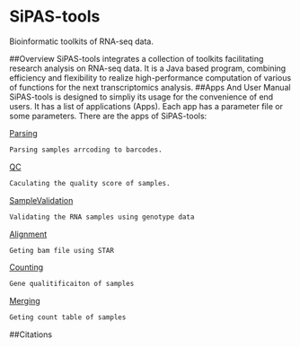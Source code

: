 # SiPAS-tools
Bioinformatic toolkits of RNA-seq data.

##Overview
SiPAS-tools integrates a collection of toolkits facilitating research analysis on RNA-seq data. It is a Java based program, combining efficiency and flexibility to realize high-performance computation of various of functions for the next transcriptomics analysis.
##Apps And User Manual
SiPAS-tools is designed to simpliy its usage for the convenience of end users. It has a list of applications (Apps). Each app has a parameter file or some parameters. There are the apps of SiPAS-tools:

[Parsing](https://github.com/PlantGeneticsLab/SiPAS-tools/wiki/Parsing)
```sh
Parsing samples arrcoding to barcodes.
```
[QC](https://github.com/PlantGeneticsLab/SiPAS-tools/wiki/QC)
```sh
Caculating the quality score of samples.
```
[SampleValidation](https://github.com/PlantGeneticsLab/SiPAS-tools/wiki/SampleValidation)
```sh
Validating the RNA samples using genotype data
```
[Alignment](https://github.com/PlantGeneticsLab/SiPAS-tools/wiki/Alignment)
```sh
Geting bam file using STAR
```
[Counting](https://github.com/PlantGeneticsLab/SiPAS-tools/wiki/Counting)
```sh
Gene qualitificaiton of samples
```
[Merging](https://github.com/PlantGeneticsLab/SiPAS-tools/wiki/Merging)
```sh
Geting count table of samples
```

##Citations




